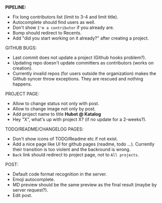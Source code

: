 __PIPELINE:__
 * Fix long contributors list (limit to 3-4 and limit title).
 * Autocomplete should find users as well.
 * Don't show `I'm a contributor` if you already are.
 * Bump should redirect to Recents.
 * Add "did you start working on it already?" after creating a project.

GITHUB BUGS:
 * Last commit does not update a project (Github hooks problem?).
 * Updating repo doesn't update committers as contributors (works on creation).
 * Currently invalid repos (for users outside the organization) makes the Github syncer throw exceptions. They are rescued and nothing happens.

PROJECT PAGE:
 * Allow to change status not only with post.
 * Allow to change image not only by post.
 * Add project name to title **Hubot @ Katalog**
 * Hey "X", what's up with project X? (if no update for a 2-weeks?).

TODO/README/CHANGELOG PAGES:
 * Don't show icons of TODO/Readme etc if not exist.
 * Add a nice page like UI for github pages (readme, todo ...). Currently their transition is too violent and the backround is wrong.
 * `Back` link should redirect to project page, not to `All projects`.

POST:
   * Default code format recognition in the server.
   * Emoji autocomplete.
   * MD preview should be the same preview as the final result (maybe by server request?).
   * Edit post.
